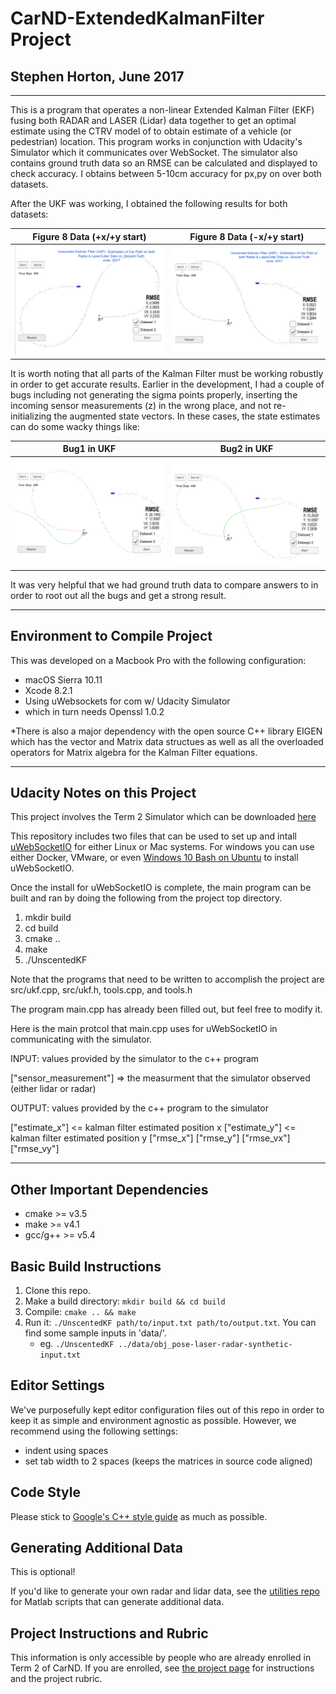 # CarND-ExtendedKalmanFilter Project
## Stephen Horton, June 2017
---
This is a program that operates a non-linear Extended Kalman Filter (EKF) fusing both RADAR and LASER (Lidar) data together to get an optimal estimate using the CTRV model of to obtain estimate of a vehicle (or pedestrian) location. This program works in conjunction with Udacity's Simulator which it communicates over WebSocket. The simulator also contains ground truth data so an RMSE can be calculated and displayed to check accuracy. I obtains between 5-10cm accuracy for px,py on over both datasets.

[//]: # (Image References)

[image1]: ./UKFSuccessDataset1.png "Result"
[image2]: ./UKFSuccessDataset2.png "Result"

[image3]: ./UKFBug1.png "Result"
[image4]: ./UKFBug2.png "Result"


After the UKF was working, I obtained the following results for both datasets:

| Figure 8 Data (+x/+y start)            | Figure 8 Data (-x/+y start)     | 
| :---:                                  |:---:                            |
| ![alt text][image1]                    |  ![alt text][image2]            |



It is worth noting that all parts of the Kalman Filter must be working robustly in order to get accurate results. Earlier in the development, I had a couple of bugs including not generating the sigma points properly, inserting the incoming sensor measurements (z) in the wrong place, and not re-initializing the augmented state vectors. In these cases, the state estimates can do some wacky things like:



| Bug1 in UKF                            | Bug2 in UKF                     | 
| :---:                                  |:---:                            |
| ![alt text][image3]                    |  ![alt text][image4]            |



It was very helpful that we had ground truth data to compare answers to in order to root out all the bugs and get a strong result.

---

## Environment to Compile Project
This was developed on a Macbook Pro with the following configuration:
* macOS Sierra 10.11
* Xcode 8.2.1
* Using uWebsockets for com w/ Udacity Simulator
* which in turn needs Openssl 1.0.2

*There is also a major dependency with the open source C++ library EIGEN which has the vector and Matrix data structues as well as all the overloaded operators for Matrix algebra for the Kalman Filter equations.


---

## Udacity Notes on this Project

This project involves the Term 2 Simulator which can be downloaded [here](https://github.com/udacity/self-driving-car-sim/releases)

This repository includes two files that can be used to set up and intall [uWebSocketIO](https://github.com/uWebSockets/uWebSockets) for either Linux or Mac systems. For windows you can use either Docker, VMware, or even [Windows 10 Bash on Ubuntu](https://www.howtogeek.com/249966/how-to-install-and-use-the-linux-bash-shell-on-windows-10/) to install uWebSocketIO. 

Once the install for uWebSocketIO is complete, the main program can be built and ran by doing the following from the project top directory.

1. mkdir build
2. cd build
3. cmake ..
4. make
5. ./UnscentedKF

Note that the programs that need to be written to accomplish the project are src/ukf.cpp, src/ukf.h, tools.cpp, and tools.h

The program main.cpp has already been filled out, but feel free to modify it.

Here is the main protcol that main.cpp uses for uWebSocketIO in communicating with the simulator.


INPUT: values provided by the simulator to the c++ program

["sensor_measurement"] => the measurment that the simulator observed (either lidar or radar)


OUTPUT: values provided by the c++ program to the simulator

["estimate_x"] <= kalman filter estimated position x
["estimate_y"] <= kalman filter estimated position y
["rmse_x"]
["rmse_y"]
["rmse_vx"]
["rmse_vy"]

---

## Other Important Dependencies

* cmake >= v3.5
* make >= v4.1
* gcc/g++ >= v5.4

## Basic Build Instructions

1. Clone this repo.
2. Make a build directory: `mkdir build && cd build`
3. Compile: `cmake .. && make`
4. Run it: `./UnscentedKF path/to/input.txt path/to/output.txt`. You can find
   some sample inputs in 'data/'.
    - eg. `./UnscentedKF ../data/obj_pose-laser-radar-synthetic-input.txt`

## Editor Settings

We've purposefully kept editor configuration files out of this repo in order to
keep it as simple and environment agnostic as possible. However, we recommend
using the following settings:

* indent using spaces
* set tab width to 2 spaces (keeps the matrices in source code aligned)

## Code Style

Please stick to [Google's C++ style guide](https://google.github.io/styleguide/cppguide.html) as much as possible.

## Generating Additional Data

This is optional!

If you'd like to generate your own radar and lidar data, see the
[utilities repo](https://github.com/udacity/CarND-Mercedes-SF-Utilities) for
Matlab scripts that can generate additional data.

## Project Instructions and Rubric

This information is only accessible by people who are already enrolled in Term 2
of CarND. If you are enrolled, see [the project page](https://classroom.udacity.com/nanodegrees/nd013/parts/40f38239-66b6-46ec-ae68-03afd8a601c8/modules/0949fca6-b379-42af-a919-ee50aa304e6a/lessons/c3eb3583-17b2-4d83-abf7-d852ae1b9fff/concepts/f437b8b0-f2d8-43b0-9662-72ac4e4029c1)
for instructions and the project rubric.
